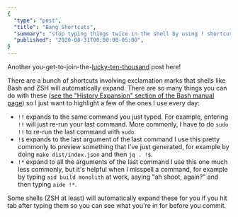 ```yaml
---
{
  "type": "post",
  "title": "Bang Shortcuts",
  "summary": "stop typing things twice in the shell by using ! shortcuts",
  "published": "2020-08-31T00:00:00-05:00",
}
---
```


Another you-get-to-join-the-[lucky-ten-thousand](https://xkcd.com/1053/) post here!

There are a bunch of shortcuts involving exclamation marks that shells like Bash and ZSH will automatically expand.
There are so many things you can do with these ([see the "History Expansion" section of the Bash manual page](https://linux.die.net/man/1/bash)) so I just want to highlight a few of the ones I use every day:

- `!!` expands to the same command you just typed.
  For example, entering `!!` will just re-run your last command.
  More commonly, I have to do `sudo !!` to re-run the last command with `sudo`.
- `!$` expands to the last argument of the last command
  I use this pretty commonly to preview something that I've just generated, for example by doing `make dist/index.json` and then `jq . !$`.
- `!*` expand to all the arguments of the last command
  I use this one much less commonly, but it's helpful when I misspell a command, for example by typing `aid build monolith` at work, saying "ah shoot, again?" and then typing `aide !*`.

Some shells (ZSH at least) will automatically expand these for you if you hit tab after typing them so you can see what you're in for before you commit.
